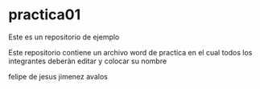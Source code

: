 # practica01
Este es un repositorio de ejemplo

Este repositorio contiene un archivo word de practica en el cual todos los integrantes deberàn editar y colocar su nombre

felipe de jesus jimenez avalos
